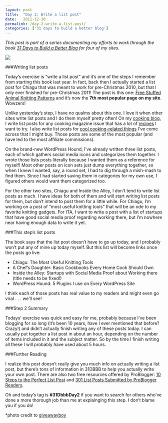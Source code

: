 ```yaml
---
layout: post
title:  "Day 2: Write a list post"
date:   2011-12-30
permalink: /day-2-write-a-list-post/
categories: ['31 days to build a better blog']
---
```


*This post is part of a series documenting my efforts to work through the book [31 Days to Build a Better Blog](http://www.problogger.net/31dbbb-workbook/) for four of my sites.*

<img src="{{ site.baseurl }}/images/list.jpg" class="post-thumb alignleft">

###Writing list posts

Today’s exercise is “write a list post” and it’s one of the steps I remember from starting this book last year. In fact, back then I actually started a list post for Chiagu that was meant to work for pre-Christmas 2010, but that I only ever finished for pre-Christmas 2011! The post is this one: [Free Stuffed Animal Knitting Patterns](http://chiagu.com/blogs/chiagu-blog/11235589-free-stuffed-animal-knitting-patterns) and it’s now the **7th most popular page on my site**. Wowzers!

Unlike yesterday’s step, I have no qualms about this one. I love it when other sites write list posts and I do them myself pretty often! On my [cooking blog](http://achefsdaughter.com/), I write list posts for any cooking magazine issue that has a lot of [recipes](http://achefsdaughter.com/2011/11/bon-appetit-december-2011-must-try-recipes/) I want to try. I also write list posts for [cool cooking-related things](http://achefsdaughter.com/2011/04/ikat-dishtowels-morse-code-cutting-board-and-more/) I’ve come across that I might buy. Those posts are some of the most popular (and have led to the most affiliate commissions).

On the brand-new WordPress Hound, I’ve already written three list posts, each of which gathers social media icons and categorizes them together. I wrote those lists posts literally because I wanted them as a reference for myself! Most other posts on icon sets just dump everything together, so when I knew I wanted, say, a round set, I had to dig through a mish-mash to find them. Since I had started saving them in categories for my own use, I figured others would want them categorized too.

For the other two sites, Chiagu and Inside the Alley, I don’t tend to write list posts as much. I have ideas for both of them and will start writing list posts for them, but don’t intend to post them for a little while. For Chiagu, I’m working on a post of “most useful knitting tools” that will be an ode to my favorite knitting gadgets. For ITA, I want to write a post with a list of startups that have good social media proof regarding working there, but I’m nowhere near having enough data to write it yet.

###This step’s list posts

The book says that the list post doesn’t have to go up today, and I probably won’t put any of mine up today myself. But this list will become links once the posts go live:

* Chiagu: The Most Useful Knitting Tools
* A Chef’s Daughter: Basic Cookbooks Every Home Cook Should Own
* Inside the Alley: Startups with Social Media Proof about Working there (title needs to be fixed!)
* WordPress Hound: 5 Plugins I use on Every WordPress Site

I think each of those posts has real value to my readers and might even go viral . . . we’ll see!

###Step 2 Summary

Todays’ exercise was quick and easy for me, probably because I’ve been blogging for so long (it’s been 10 years, have I ever mentioned that before? Crazy!) and didn’t actually finish writing any of these posts today. I can usually put together a list post in about an hour, depending on the number of items included in it and the subject matter. So by the time I finish writing all these I will probably have used about 5 hours.

###Further Reading

I realize this post doesn’t really give you much info on actually writing a list post, but there’s tons of information in 31DBBB to help you actually write your own post. There are also two free resources offered by ProBlogger: [10 Steps to the Perfect List Post](http://www.problogger.net/archives/2008/08/17/10-steps-to-the-perfect-list-post/) and [301 List Posts Submitted by ProBlogger Readers](http://www.problogger.net/lists-group-writing-project-reader-submissions/).

Oh and today’s tag is **#31DbbbDay2** if you want to search for others who’ve done a more thorough job than me at explainging this step. I don’t blame you if you do!

*photo credit to [giveawayboy](https://www.flickr.com/photos/giveawayboy/)